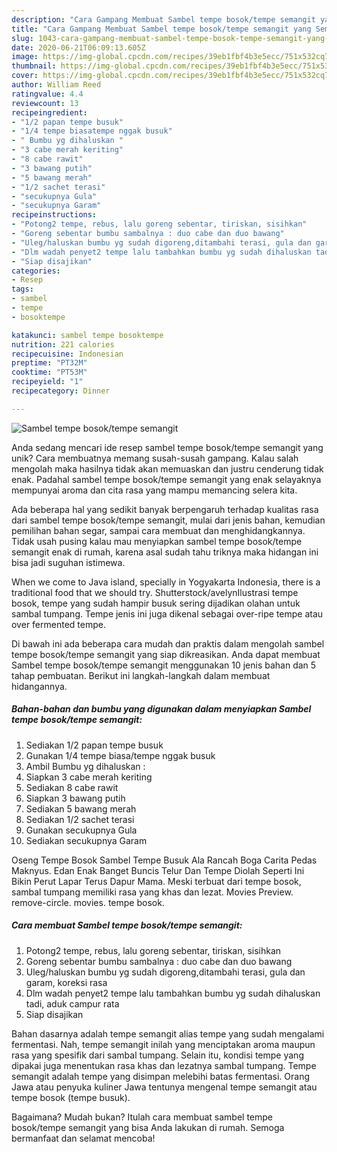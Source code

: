 ```yaml
---
description: "Cara Gampang Membuat Sambel tempe bosok/tempe semangit yang Sempurna"
title: "Cara Gampang Membuat Sambel tempe bosok/tempe semangit yang Sempurna"
slug: 1043-cara-gampang-membuat-sambel-tempe-bosok-tempe-semangit-yang-sempurna
date: 2020-06-21T06:09:13.605Z
image: https://img-global.cpcdn.com/recipes/39eb1fbf4b3e5ecc/751x532cq70/sambel-tempe-bosoktempe-semangit-foto-resep-utama.jpg
thumbnail: https://img-global.cpcdn.com/recipes/39eb1fbf4b3e5ecc/751x532cq70/sambel-tempe-bosoktempe-semangit-foto-resep-utama.jpg
cover: https://img-global.cpcdn.com/recipes/39eb1fbf4b3e5ecc/751x532cq70/sambel-tempe-bosoktempe-semangit-foto-resep-utama.jpg
author: William Reed
ratingvalue: 4.4
reviewcount: 13
recipeingredient:
- "1/2 papan tempe busuk"
- "1/4 tempe biasatempe nggak busuk"
- " Bumbu yg dihaluskan "
- "3 cabe merah keriting"
- "8 cabe rawit"
- "3 bawang putih"
- "5 bawang merah"
- "1/2 sachet terasi"
- "secukupnya Gula"
- "secukupnya Garam"
recipeinstructions:
- "Potong2 tempe, rebus, lalu goreng sebentar, tiriskan, sisihkan"
- "Goreng sebentar bumbu sambalnya : duo cabe dan duo bawang"
- "Uleg/haluskan bumbu yg sudah digoreng,ditambahi terasi, gula dan garam, koreksi rasa"
- "Dlm wadah penyet2 tempe lalu tambahkan bumbu yg sudah dihaluskan tadi, aduk campur rata"
- "Siap disajikan"
categories:
- Resep
tags:
- sambel
- tempe
- bosoktempe

katakunci: sambel tempe bosoktempe 
nutrition: 221 calories
recipecuisine: Indonesian
preptime: "PT32M"
cooktime: "PT53M"
recipeyield: "1"
recipecategory: Dinner

---
```



![Sambel tempe bosok/tempe semangit](https://img-global.cpcdn.com/recipes/39eb1fbf4b3e5ecc/751x532cq70/sambel-tempe-bosoktempe-semangit-foto-resep-utama.jpg)

Anda sedang mencari ide resep sambel tempe bosok/tempe semangit yang unik? Cara membuatnya memang susah-susah gampang. Kalau salah mengolah maka hasilnya tidak akan memuaskan dan justru cenderung tidak enak. Padahal sambel tempe bosok/tempe semangit yang enak selayaknya mempunyai aroma dan cita rasa yang mampu memancing selera kita.

Ada beberapa hal yang sedikit banyak berpengaruh terhadap kualitas rasa dari sambel tempe bosok/tempe semangit, mulai dari jenis bahan, kemudian pemilihan bahan segar, sampai cara membuat dan menghidangkannya. Tidak usah pusing kalau mau menyiapkan sambel tempe bosok/tempe semangit enak di rumah, karena asal sudah tahu triknya maka hidangan ini bisa jadi suguhan istimewa.

When we come to Java island, specially in Yogyakarta Indonesia, there is a traditional food that we should try. Shutterstock/avelynIlustrasi tempe bosok, tempe yang sudah hampir busuk sering dijadikan olahan untuk sambal tumpang. Tempe jenis ini juga dikenal sebagai over-ripe tempe atau over fermented tempe.


Di bawah ini ada beberapa cara mudah dan praktis dalam mengolah sambel tempe bosok/tempe semangit yang siap dikreasikan. Anda dapat membuat Sambel tempe bosok/tempe semangit menggunakan 10 jenis bahan dan 5 tahap pembuatan. Berikut ini langkah-langkah dalam membuat hidangannya.

<!--inarticleads1-->

##### Bahan-bahan dan bumbu yang digunakan dalam menyiapkan Sambel tempe bosok/tempe semangit:

1. Sediakan 1/2 papan tempe busuk
1. Gunakan 1/4 tempe biasa/tempe nggak busuk
1. Ambil  Bumbu yg dihaluskan :
1. Siapkan 3 cabe merah keriting
1. Sediakan 8 cabe rawit
1. Siapkan 3 bawang putih
1. Sediakan 5 bawang merah
1. Sediakan 1/2 sachet terasi
1. Gunakan secukupnya Gula
1. Sediakan secukupnya Garam


Oseng Tempe Bosok Sambel Tempe Busuk Ala Rancah Boga Carita Pedas Maknyus. Edan Enak Banget Buncis Telur Dan Tempe Diolah Seperti Ini Bikin Perut Lapar Terus Dapur Mama. Meski terbuat dari tempe bosok, sambal tumpang memiliki rasa yang khas dan lezat. Movies Preview. remove-circle. movies. tempe bosok. 

<!--inarticleads2-->

##### Cara membuat Sambel tempe bosok/tempe semangit:

1. Potong2 tempe, rebus, lalu goreng sebentar, tiriskan, sisihkan
1. Goreng sebentar bumbu sambalnya : duo cabe dan duo bawang
1. Uleg/haluskan bumbu yg sudah digoreng,ditambahi terasi, gula dan garam, koreksi rasa
1. Dlm wadah penyet2 tempe lalu tambahkan bumbu yg sudah dihaluskan tadi, aduk campur rata
1. Siap disajikan


Bahan dasarnya adalah tempe semangit alias tempe yang sudah mengalami fermentasi. Nah, tempe semangit inilah yang menciptakan aroma maupun rasa yang spesifik dari sambal tumpang. Selain itu, kondisi tempe yang dipakai juga menentukan rasa khas dan lezatnya sambal tumpang. Tempe semangit adalah tempe yang disimpan melebihi batas fermentasi. Orang Jawa atau penyuka kuliner Jawa tentunya mengenal tempe semangit atau tempe bosok (tempe busuk). 

Bagaimana? Mudah bukan? Itulah cara membuat sambel tempe bosok/tempe semangit yang bisa Anda lakukan di rumah. Semoga bermanfaat dan selamat mencoba!
